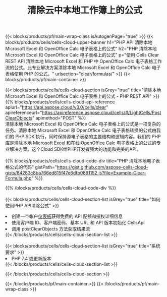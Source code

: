 ﻿---
title: 清除云中本地工作簿上的公式
description: 用于在 Microsoft Excel 和 OpenOffice Calc 上清除公式的云 API 和 SDK。 Cells 云端 API 清除本地电子表格公式。SDK支持多种开发语言。它们包括 Android、C#、Go、Java、NodeJS、Perl、PHP、Python、Ruby 和 swift。
url: /zh/php/clear/formulas/
---
{{< blocks/products/pf/main-wrap-class isAutogenPage="true" >}}
{{< blocks/products/cells/cells-cloud-upper-banner h1="PHP API 清除本地 Microsoft Excel 和 OpenOffice Calc 电子表格上的公式" h2="PHP 清除本地 Microsoft Excel 和 OpenOffice Calc 电子表格上的公式" p="使用 Cells Clear REST API 清除本地 Microsoft Excel 和 PHP 中 OpenOffice Calc 电子表格工作流的公式。此专业解决方案清除本地 Microsoft Excel 和 OpenOffice Calc 电子表格使用 PHP 的公式。" urlsection="clear/formulas/" >}}
{{< blocks/products/pf/main-container >}}

{{< blocks/products/cells/cells-cloud-section isGrey="true" title="清除本地 Microsoft Excel 和 OpenOffice Calc 电子表格上的公式 - PHP REST API" >}}
{{% blocks/products/cells/cells-cloud-api-reference apiurl="https://api.aspose.cloud/v3.0/cells/clear" apireferenceurl="https://apireference.aspose.cloud/cells/#/LightCells/PostClearObjects" apimethod="POST" %}}
<br/>
清除本地 Microsoft Excel 和 OpenOffice Calc 电子表格上的公式是一项复杂的任务。清除本地 Microsoft Excel 和 OpenOffice Calc 电子表格转换的公式由我们的 PHP SDK 执行，同时保持源电子表格的主要结构和逻辑内容。我们的 PHP 库是清除本地 Microsoft Excel 和在线 OpenOffice Calc 电子表格上的公式的专业解决方案。这个Cloud SDK给PHP开发者强大的功能和完美的API。
<br/>
<br/>
{{% blocks/products/cells/cells-cloud-code-div title="PHP 清除本地电子表格公式的代码" gistPath="https://gist.github.com/aspose-cells-cloud-gists/84283c8ba766ed815f47e6dfb0891152.js?file=Example-Clear-Formula.php" %}}
  
{{% /blocks/products/cells/cells-cloud-code-div %}}
<br/>
<br/>
{{< blocks/products/cells/cells-cloud-section-list isGrey="true" title="如何使用PHP API清除公式" >}}
<li>创建一个帐户<a href="https://dashboard.aspose.cloud/">仪表板</a>获得免费的 API 配额和授权详细信息</li>
<li>使用客户端 ID、客户端密码、基本 URL 和 API 版本初始化 CellsApi</li>
<li>调用 postClearObjects 方法获取结果流</li>
{{< /blocks/products/cells/cells-cloud-section-list >}}
<br/>
<br/>
{{< blocks/products/cells/cells-cloud-section-list isGrey="true" title="系统要求" >}}
<li>PHP 7.4 或更新版本</li>
{{< /blocks/products/cells/cells-cloud-section-list >}}

{{< /blocks/products/cells/cells-cloud-section >}}

{{< /blocks/products/pf/main-container >}}
{{< /blocks/products/pf/main-wrap-class >}}
